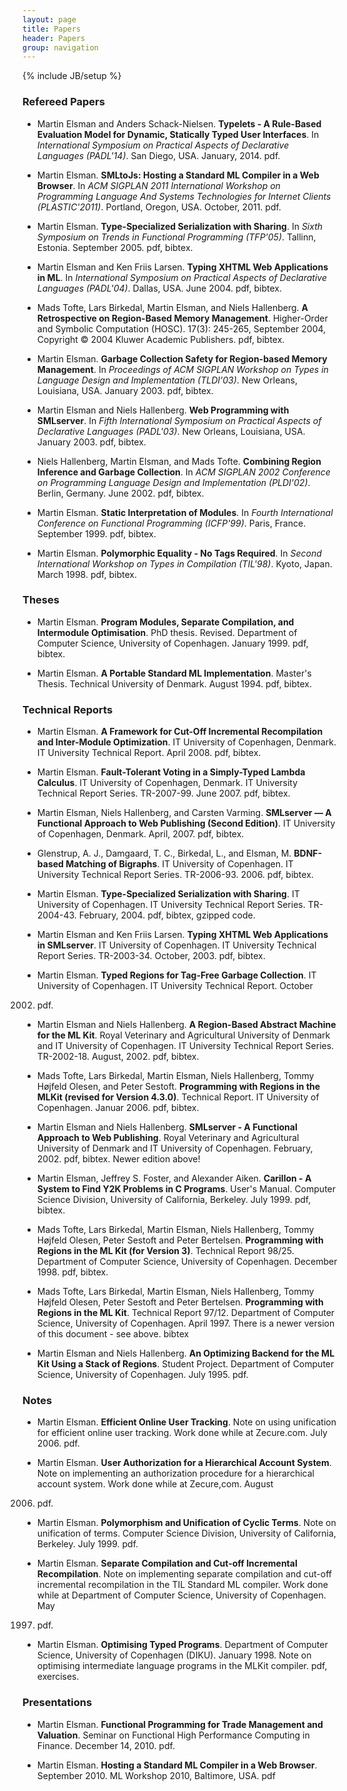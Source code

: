 ```yaml
---
layout: page
title: Papers
header: Papers
group: navigation
---
```

{% include JB/setup %}

### Refereed Papers

* Martin Elsman and Anders Schack-Nielsen. __Typelets - A Rule-Based
Evaluation Model for Dynamic, Statically Typed User Interfaces__. In
_International Symposium on Practical Aspects of Declarative Languages
(PADL'14)_. San Diego, USA. January, 2014. pdf.

* Martin Elsman. __SMLtoJs: Hosting a Standard ML Compiler in a Web
Browser__. In _ACM SIGPLAN 2011 International Workshop on Programming
Language And Systems Technologies for Internet Clients
(PLASTIC'2011)_. Portland, Oregon, USA. October, 2011. pdf.

* Martin Elsman. __Type-Specialized Serialization with Sharing__. In _Sixth
Symposium on Trends in Functional Programming (TFP'05)_. Tallinn,
Estonia. September 2005. pdf, bibtex.

* Martin Elsman and Ken Friis Larsen. __Typing XHTML Web Applications in
ML__. In _International Symposium on Practical Aspects of Declarative
Languages (PADL'04)_. Dallas, USA. June 2004. pdf, bibtex.

* Mads Tofte, Lars Birkedal, Martin Elsman, and Niels Hallenberg. __A
Retrospective on Region-Based Memory Management__. Higher-Order and
Symbolic Computation (HOSC). 17(3): 245-265, September 2004, Copyright
© 2004 Kluwer Academic Publishers. pdf, bibtex.

* Martin Elsman. __Garbage Collection Safety for Region-based Memory
Management__. In _Proceedings of ACM SIGPLAN Workshop on Types in
Language Design and Implementation (TLDI'03)_. New Orleans, Louisiana,
USA. January 2003. pdf, bibtex.

* Martin Elsman and Niels Hallenberg. __Web Programming with SMLserver__. In
_Fifth International Symposium on Practical Aspects of Declarative
Languages (PADL'03)_. New Orleans, Louisiana, USA. January 2003. pdf,
bibtex.

* Niels Hallenberg, Martin Elsman, and Mads Tofte. __Combining Region
Inference and Garbage Collection__. In _ACM SIGPLAN 2002 Conference on
Programming Language Design and Implementation (PLDI'02)_. Berlin,
Germany. June 2002. pdf, bibtex.

* Martin Elsman. __Static Interpretation of Modules__. In _Fourth
International Conference on Functional Programming (ICFP'99)_. Paris,
France. September 1999. pdf, bibtex.

* Martin Elsman. __Polymorphic Equality - No Tags Required__. In _Second
International Workshop on Types in Compilation (TIL'98)_. Kyoto,
Japan. March 1998. pdf, bibtex.  

### Theses

* Martin Elsman. __Program Modules, Separate Compilation, and Intermodule
Optimisation__. PhD thesis. Revised. Department of Computer Science,
University of Copenhagen. January 1999. pdf, bibtex.

* Martin Elsman. __A Portable Standard ML Implementation__. Master's
Thesis. Technical University of Denmark. August 1994. pdf, bibtex.

### Technical Reports

* Martin Elsman. __A Framework for Cut-Off Incremental Recompilation and
Inter-Module Optimization__. IT University of Copenhagen, Denmark. IT
University Technical Report. April 2008. pdf, bibtex.

* Martin Elsman. __Fault-Tolerant Voting in a Simply-Typed Lambda
Calculus__. IT University of Copenhagen, Denmark. IT University
Technical Report Series. TR-2007-99. June 2007. pdf, bibtex.

* Martin Elsman, Niels Hallenberg, and Carsten Varming. __SMLserver — A
Functional Approach to Web Publishing (Second Edition)__. IT University
of Copenhagen, Denmark. April, 2007. pdf, bibtex. 

* Glenstrup, A. J., Damgaard, T. C., Birkedal, L., and Elsman,
M. __BDNF-based Matching of Bigraphs__. IT University of Copenhagen. IT
University Technical Report Series. TR-2006-93. 2006. pdf, bibtex.

* Martin Elsman. __Type-Specialized Serialization with Sharing__. IT
University of Copenhagen. IT University Technical Report
Series. TR-2004-43. February, 2004. pdf, bibtex, gzipped code.

* Martin Elsman and Ken Friis Larsen. __Typing XHTML Web Applications in
SMLserver__. IT University of Copenhagen. IT University Technical Report
Series. TR-2003-34. October, 2003. pdf, bibtex.

* Martin Elsman. __Typed Regions for Tag-Free Garbage Collection__. IT
University of Copenhagen. IT University Technical Report. October
2002. pdf.

* Martin Elsman and Niels Hallenberg. __A Region-Based Abstract Machine
for the ML Kit__. Royal Veterinary and Agricultural University of
Denmark and IT University of Copenhagen. IT University Technical
Report Series. TR-2002-18. August, 2002. pdf, bibtex.

* Mads Tofte, Lars Birkedal, Martin Elsman, Niels Hallenberg, Tommy
Højfeld Olesen, and Peter Sestoft. __Programming with Regions in the
MLKit (revised for Version 4.3.0)__. Technical Report. IT University of
Copenhagen. Januar 2006. pdf, bibtex.

* Martin Elsman and Niels Hallenberg. __SMLserver - A Functional Approach
to Web Publishing__. Royal Veterinary and Agricultural University of
Denmark and IT University of Copenhagen. February, 2002. pdf,
bibtex. Newer edition above!

* Martin Elsman, Jeffrey S. Foster, and Alexander Aiken. __Carillon - A
System to Find Y2K Problems in C Programs__. User's Manual. Computer
Science Division, University of California, Berkeley. July 1999. pdf,
bibtex.

* Mads Tofte, Lars Birkedal, Martin Elsman, Niels Hallenberg, Tommy
Højfeld Olesen, Peter Sestoft and Peter Bertelsen. __Programming with
Regions in the ML Kit (for Version 3)__. Technical Report
98/25. Department of Computer Science, University of
Copenhagen. December 1998. pdf, bibtex.

* Mads Tofte, Lars Birkedal, Martin Elsman, Niels Hallenberg, Tommy
Højfeld Olesen, Peter Sestoft and Peter Bertelsen. __Programming with
Regions in the ML Kit__. Technical Report 97/12. Department of Computer
Science, University of Copenhagen. April 1997. There is a newer
version of this document - see above. bibtex

* Martin Elsman and Niels Hallenberg. __An Optimizing Backend for the ML
Kit Using a Stack of Regions__. Student Project. Department of Computer
Science, University of Copenhagen. July 1995. pdf.

### Notes

* Martin Elsman. __Efficient Online User Tracking__. Note on using
unification for efficient online user tracking. Work done while at
Zecure.com. July 2006. pdf.

* Martin Elsman. __User Authorization for a Hierarchical Account
System__. Note on implementing an authorization procedure for a
hierarchical account system. Work done while at Zecure,com. August
2006. pdf.

* Martin Elsman. __Polymorphism and Unification of Cyclic Terms__. Note on
unification of terms. Computer Science Division, University of
California, Berkeley. July 1999. pdf.

* Martin Elsman. __Separate Compilation and Cut-off Incremental
Recompilation__. Note on implementing separate compilation and cut-off
incremental recompilation in the TIL Standard ML compiler. Work done
while at Department of Computer Science, University of Copenhagen. May
1997. pdf.

* Martin Elsman. __Optimising Typed Programs__. Department of Computer
Science, University of Copenhagen (DIKU). January 1998. Note on
optimising intermediate language programs in the MLKit compiler. pdf,
exercises.

### Presentations

* Martin Elsman. __Functional Programming for Trade Management and
Valuation__. Seminar on Functional High Performance Computing in
Finance. December 14, 2010. pdf.

* Martin Elsman. __Hosting a Standard ML Compiler in a Web
Browser__. September 2010. ML Workshop 2010, Baltimore, USA. pdf
